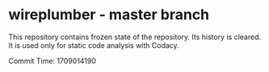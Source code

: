 # wireplumber - master branch

This repository contains frozen state of the repository.
Its history is cleared. It is used only for static code
analysis with Codacy.

Commit Time: 1709014190